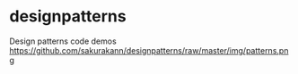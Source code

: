 # designpatterns
Design patterns code demos
https://github.com/sakurakann/designpatterns/raw/master/img/patterns.png